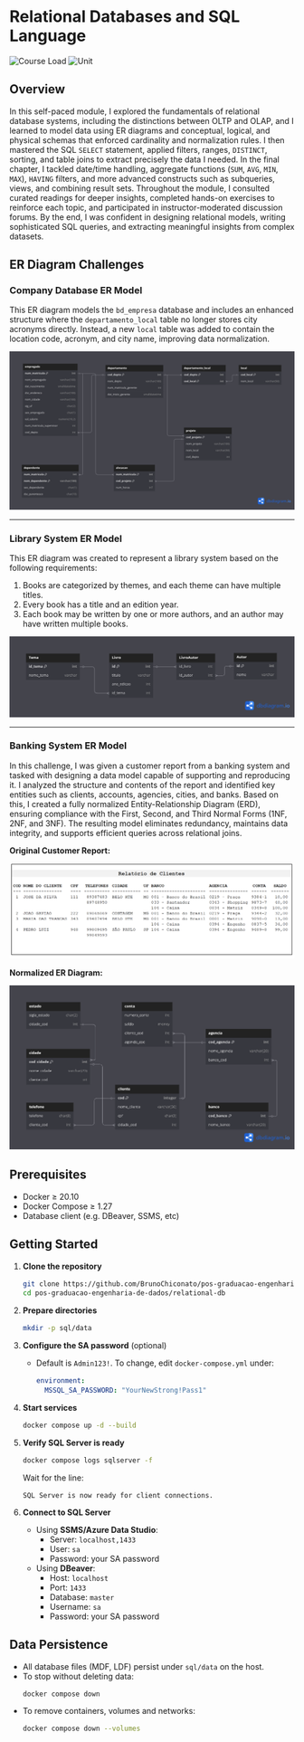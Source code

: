 # Relational Databases and SQL Language

![Course Load](https://img.shields.io/badge/Course%20Load-24h-blue)
![Unit](https://img.shields.io/badge/Unit-PUC%20Minas%20Virtual-orange)

## Overview

In this self-paced module, I explored the fundamentals of relational database systems, including the distinctions between OLTP and OLAP, and I learned to model data using ER diagrams and conceptual, logical, and physical schemas that enforced cardinality and normalization rules. I then mastered the SQL `SELECT` statement, applied filters, ranges, `DISTINCT`, sorting, and table joins to extract precisely the data I needed. In the final chapter, I tackled date/time handling, aggregate functions (`SUM`, `AVG`, `MIN`, `MAX`), `HAVING` filters, and more advanced constructs such as subqueries, views, and combining result sets. Throughout the module, I consulted curated readings for deeper insights, completed hands-on exercises to reinforce each topic, and participated in instructor-moderated discussion forums. By the end, I was confident in designing relational models, writing sophisticated SQL queries, and extracting meaningful insights from complex datasets.


## ER Diagram Challenges

### Company Database ER Model

This ER diagram models the `bd_empresa` database and includes an enhanced structure where the `departamento_local` table no longer stores city acronyms directly. Instead, a new `local` table was added to contain the location code, acronym, and city name, improving data normalization.

![Company Database ER Diagram](./pics/challenge-3.png)

---

### Library System ER Model

This ER diagram was created to represent a library system based on the following requirements:

1. Books are categorized by themes, and each theme can have multiple titles.  
2. Every book has a title and an edition year.  
3. Each book may be written by one or more authors, and an author may have written multiple books.

![Library System ER Diagram](./pics/challenge-4.png)

---

### Banking System ER Model

In this challenge, I was given a customer report from a banking system and tasked with designing a data model capable of supporting and reproducing it. I analyzed the structure and contents of the report and identified key entities such as clients, accounts, agencies, cities, and banks. Based on this, I created a fully normalized Entity-Relationship Diagram (ERD), ensuring compliance with the First, Second, and Third Normal Forms (1NF, 2NF, and 3NF). The resulting model eliminates redundancy, maintains data integrity, and supports efficient queries across relational joins.

**Original Customer Report:**

![Original Customer Report](./pics/challenge-5-source.png)

**Normalized ER Diagram:**

![Banking System ER Diagram](./pics/challenge-5.png)


## Prerequisites

- Docker ≥ 20.10
- Docker Compose ≥ 1.27
- Database client (e.g. DBeaver, SSMS, etc)

## Getting Started

1. **Clone the repository**
   ```bash
   git clone https://github.com/BrunoChiconato/pos-graduacao-engenharia-de-dados.git
   cd pos-graduacao-engenharia-de-dados/relational-db
   ```

2. **Prepare directories**
   ```bash
   mkdir -p sql/data
   ```

3. **Configure the SA password** (optional)
   - Default is `Admin123!`. To change, edit `docker-compose.yml` under:
     ```yaml
     environment:
       MSSQL_SA_PASSWORD: "YourNewStrong!Pass1"
     ```

4. **Start services**
   ```bash
   docker compose up -d --build
   ```

5. **Verify SQL Server is ready**
   ```bash
   docker compose logs sqlserver -f
   ```
   Wait for the line:
   ```text
   SQL Server is now ready for client connections.
   ```

6. **Connect to SQL Server**
   - Using **SSMS/Azure Data Studio**:
     - Server: `localhost,1433`
     - User: `sa`
     - Password: your SA password
   - Using **DBeaver**:
     - Host: `localhost`
     - Port: `1433`
     - Database: `master`
     - Username: `sa`
     - Password: your SA password

## Data Persistence

- All database files (MDF, LDF) persist under `sql/data` on the host.
- To stop without deleting data:
  ```bash
  docker compose down
  ```
- To remove containers, volumes and networks:
  ```bash
  docker compose down --volumes
  ```
